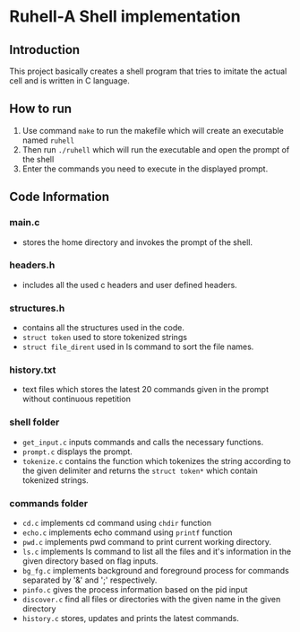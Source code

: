 # Ruhell-A Shell implementation

## Introduction

This project basically creates a shell program that tries to imitate the actual cell and is written in C language.

## How to run
1. Use command `make` to run the makefile which will create an executable named `ruhell`
2. Then run `./ruhell` which will run the executable and open the prompt of the shell
3. Enter the commands you need to execute in the displayed prompt.

## Code Information

### main.c
- stores the home directory and invokes the prompt of the shell.
  
### headers.h
- includes all the used c headers and user defined headers.

### structures.h
- contains all the structures used in the code.
- `struct token` used to store tokenized strings
- `struct file_dirent` used in ls command to sort the file names.

### history.txt
- text files which stores the latest 20 commands given in the prompt without continuous repetition

### shell folder
- `get_input.c` inputs commands and calls the necessary functions.
- `prompt.c` displays the prompt.
- `tokenize.c` contains the function which tokenizes the string according to the given delimiter and returns the `struct token*` which contain tokenized strings.

### commands folder
- `cd.c` implements cd command using `chdir` function
- `echo.c` implements echo command using `printf` function
- `pwd.c` implements pwd command to print current working directory.
- `ls.c` implements ls command to list all the files and it's information in the given directory based on flag inputs.
- `bg_fg.c` implements background and foreground process for commands separated by '&' and ';' respectively.
- `pinfo.c` gives the process information based on the pid input
- `discover.c` find all files or directories with the given name in the given directory
- `history.c` stores, updates and prints the latest commands.
  
